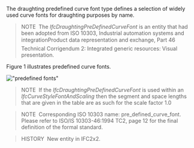 The draughting predefined curve font type defines a selection of widely used curve fonts for draughting purposes by name.

> NOTE&nbsp; The _IfcDraughtingPreDefinedCurveFont_ is an entity that had been adopted from ISO 10303, Industrial automation systems and integration&#151;Product data representation and exchange, Part 46 Technical Corrigendum 2: Integrated generic resources: Visual presentation.

Figure 1 illustrates predefined curve fonts.

!["predefined fonts"](../../../figures/ifcdraughtingpredefinedcurvefont_fig1.gif "Figure 1 &mdash; Draughting predefined curve font")

> NOTE&nbsp; If the _IfcDraughtingPreDefinedCurveFont_ is used within an _IfcCurveStyleFontAndScaling_ then the segment and space lengths that are given in the table are as such for the scale factor 1.0

> NOTE&nbsp; Corresponding ISO 10303 name: pre_defined_curve_font. Please refer to ISO/IS 10303-46:1994 TC2, page 12 for the final definition of the formal standard.

> HISTORY&nbsp; New entity in IFC2x2.